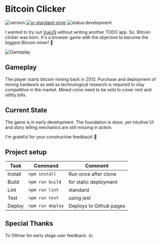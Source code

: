 # Bitcoin Clicker

![version](https://img.shields.io/badge/version-v0.4.1-blue.svg)
[![js-standard-style](https://img.shields.io/badge/code%20style-standard-brightgreen.svg)](http://standardjs.com)
![status:development](https://img.shields.io/badge/status-development-red.svg "In development")

I wanted to try out [VueJS](https://vuejs.org/) without writing another TODO app.
So, Bitcoin clicker was born. It's a browser game with the objective to become the biggest Bitcoin miner! :rocket:

![Gameplay](https://raw.githubusercontent.com/mablay/bitcoin-clicker/master/public/img/bitcoin-clicker-v0.3.5.gif "v0.3.5")

## Gameplay

The player starts bitcoin mining back in 2013.
Purchase and deployment of mining hardware as well
as technological research is required to stay
competitive in the market.
Mined coins need to be sold to cover rent and utility bills.

## Current State

The game is in early development. The foundation is
done, yet intuitive UI and story telling mechanics
are still missing in action.

I'm grateful for your constructive feedback! :speech_balloon:

## Project setup

| Task | Command | Comment |
|---|---|---|
| Install | `npm install` | Run once after clone |
| Build | `npm run build` | for static deployment |
| Lint | `npm run lint` | standard |
| Test | `npm run test` | using jest |
| Deploy | `npm run deploy` | Deploys to Github pages |

## Special Thanks

To Ottmar for early stage user feedback. :thumbsup:

